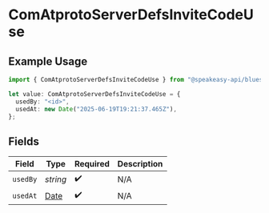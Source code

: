 # ComAtprotoServerDefsInviteCodeUse

## Example Usage

```typescript
import { ComAtprotoServerDefsInviteCodeUse } from "@speakeasy-api/bluesky/models/components";

let value: ComAtprotoServerDefsInviteCodeUse = {
  usedBy: "<id>",
  usedAt: new Date("2025-06-19T19:21:37.465Z"),
};
```

## Fields

| Field                                                                                         | Type                                                                                          | Required                                                                                      | Description                                                                                   |
| --------------------------------------------------------------------------------------------- | --------------------------------------------------------------------------------------------- | --------------------------------------------------------------------------------------------- | --------------------------------------------------------------------------------------------- |
| `usedBy`                                                                                      | *string*                                                                                      | :heavy_check_mark:                                                                            | N/A                                                                                           |
| `usedAt`                                                                                      | [Date](https://developer.mozilla.org/en-US/docs/Web/JavaScript/Reference/Global_Objects/Date) | :heavy_check_mark:                                                                            | N/A                                                                                           |